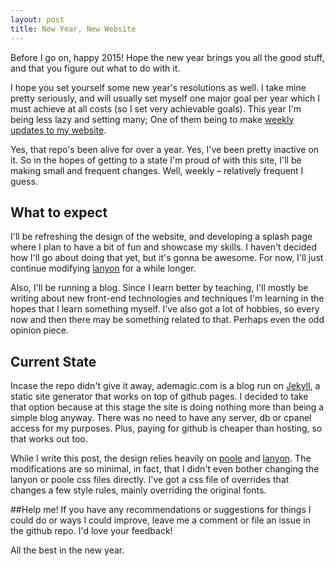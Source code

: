 ```yaml
---
layout: post
title: New Year, New Website
---
```


Before I go on, happy 2015! Hope the new year brings you all the good stuff, and that you figure out what to do with it.

I hope you set yourself some new year's resolutions as well. I take mine pretty seriously, and will usually set myself one major goal per year which I must achieve at all costs (so I set very achievable goals). This year I'm being less lazy and setting many; One of them being to make <a href="http://github.com/ademagic/ademagic.github.io" target="_blank">weekly updates to my website</a>.

Yes, that repo's been alive for over a year. Yes, I've been pretty inactive on it. So in the hopes of getting to a state I'm proud of with this site, I'll be making small and frequent changes. Well, weekly – relatively frequent I guess.

## What to expect
I'll be refreshing the design of the website, and developing a splash page where I plan to have a bit of fun and showcase my skills. I haven't decided how I'll go about doing that yet, but it's gonna be awesome. For now, I'll just continue modifying <a href="http://lanyon.getpoole.com/">lanyon</a> for a while longer.

Also, I'll be running a blog. Since I learn better by teaching, I'll mostly be writing about new front-end technologies and techniques I'm learning in the hopes that I learn something myself. I've also got a lot of hobbies, so every now and then there may be something related to that. Perhaps even the odd opinion piece.

## Current State
Incase the repo didn't give it away, ademagic.com is a blog run on <a href="http://jekyllrb.com">Jekyll</a>, a static site generator that works on top of github pages. I decided to take that option because at this stage the site is doing nothing more than being a simple blog anyway. There was no need to have any server, db or cpanel access for my purposes. Plus, paying for github is cheaper than hosting, so that works out too.

While I write this post, the design relies heavily on <a href="http://getpoole.com/">poole</a> and <a href="http://lanyon.getpoole.com/">lanyon</a>. The modifications are so minimal, in fact, that I didn't even bother changing the lanyon or poole css files directly. I've got a css file of overrides that changes a few style rules, mainly overriding the original fonts.

##Help me!
If you have any recommendations or suggestions for things I could do or ways I could improve, leave me a comment or file an issue in the github repo. I'd love your feedback!

All the best in the new year.